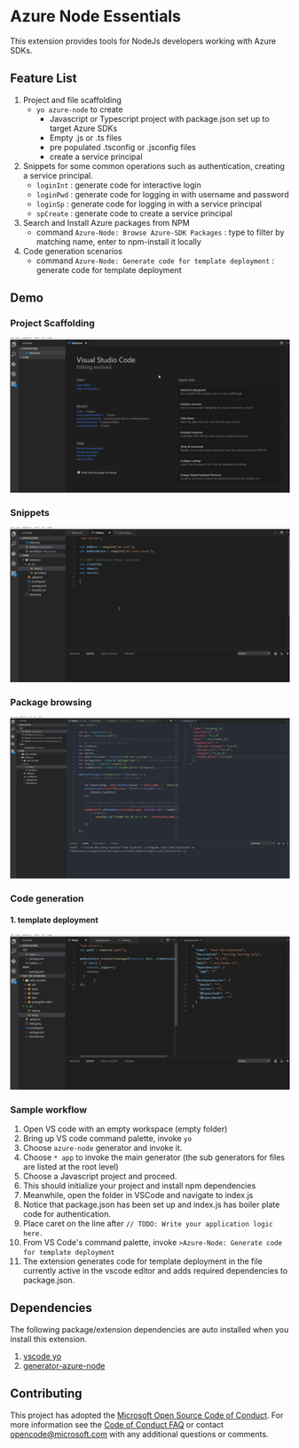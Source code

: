 # Azure Node Essentials

This extension provides tools for NodeJs developers working with Azure SDKs.

## Feature List

1. Project and file scaffolding
   * `yo azure-node` to create
      * Javascript or Typescript project with package.json set up to target Azure SDKs
      * Empty .js or .ts files
      * pre populated .tsconfig or .jsconfig files
      * create a service principal
1. Snippets for some common operations such as authentication, creating a service principal.
   * `loginInt` : generate code for interactive login
   * `loginPwd` : generate code for logging in with username and password
   * `loginSp`  : generate code for logging in with a service principal
   * `spCreate` : generate code to create a service principal
1. Search and Install Azure packages from NPM
   * command `Azure-Node: Browse Azure-SDK Packages` : type to filter by matching name, enter to npm-install it locally
1. Code generation scenarios
   * command `Azure-Node: Generate code for template deployment` : generate code for template deployment

## Demo

### Project Scaffolding

![Project Scaffolding](resources/help/project-scaffolding.gif)

### Snippets

![Snippets](resources/help/snippets.gif)

### Package browsing

![Package browsing](resources/help/package-browsing.gif)

### Code generation

#### 1. template deployment

![Code gen for template deployment](resources/help/codegen-templatedeploy.gif)

### Sample workflow

1. Open VS code with an empty workspace (empty folder)
1. Bring up VS code command palette, invoke `yo`
1. Choose `azure-node` generator and invoke it.
1. Choose `* app` to invoke the main generator (the sub generators for files are listed at the root level)
1. Choose a Javascript project and proceed.
1. This should initialize your project and install npm dependencies
1. Meanwhile, open the folder in VSCode and navigate to index.js
1. Notice that package.json has been set up and index.js has boiler plate code for authentication.
1. Place caret on the line after `// TODO: Write your application logic here.`
1. From VS Code's command palette, invoke `>Azure-Node: Generate code for template deployment`
1. The extension generates code for template deployment in the file currently active in the vscode editor and adds required dependencies to package.json.

## Dependencies

The following package/extension dependencies are auto installed when you install this extension.

1. [vscode yo](https://marketplace.visualstudio.com/items?itemName=samverschueren.yo)
1. [generator-azure-node](https://github.com/Azure/generator-azure-node)

## Contributing

This project has adopted the [Microsoft Open Source Code of Conduct](https://opensource.microsoft.com/codeofconduct/). For more information see the [Code of Conduct FAQ](https://opensource.microsoft.com/codeofconduct/faq/) or contact [opencode@microsoft.com](mailto:opencode@microsoft.com) with any additional questions or comments.
